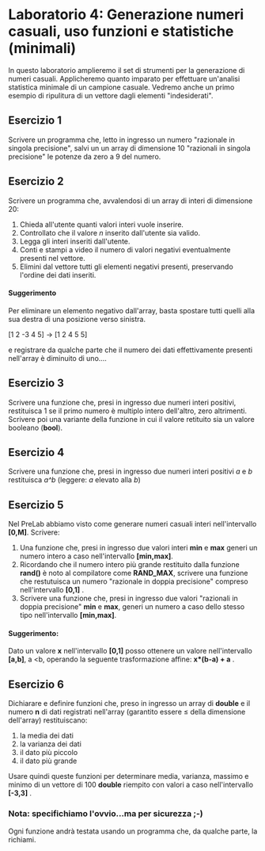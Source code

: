 # Laboratorio 4: Generazione numeri casuali, uso funzioni e statistiche (minimali)

In questo laboratorio amplieremo il set di strumenti per la generazione di numeri casuali. Applicheremo quanto imparato per effettuare un'analisi statistica minimale di un campione casuale. Vedremo anche un primo esempio di ripulitura di un vettore dagli elementi "indesiderati".

## Esercizio 1
Scrivere un programma che, letto in ingresso un numero "razionale in singola precisione", salvi un un array di dimensione 10 "razionali in singola precisione" le potenze da zero a 9 del numero.

##
 
## Esercizio 2
Scrivere un programma che, avvalendosi di un array di interi di dimensione 20: 

1. Chieda all'utente quanti valori interi vuole inserire.
2. Controllato che il valore _n_ inserito dall'utente sia valido.
3. Legga gli interi inseriti dall'utente.
4. Conti e stampi a video il numero di valori negativi eventualmente presenti nel vettore. 
5.  Elimini dal vettore tutti gli elementi negativi presenti, preservando l'ordine dei dati inseriti.

#### Suggerimento 
Per eliminare un elemento negativo dall'array, basta spostare tutti quelli alla sua destra di una posizione verso sinistra.

[1 2 -3 4 5] &rightarrow; [1 2 4 5 5]

e registrare da qualche parte che il numero dei dati effettivamente presenti nell'array è diminuito di uno....

## Esercizio 3
Scrivere una funzione che, presi in ingresso due numeri interi positivi, restituisca 1 se il primo numero è multiplo intero dell'altro, zero altrimenti. Scrivere poi una variante della funzione in cui il valore retituito sia un valore booleano (__bool__).

## Esercizio 4
Scrivere una funzione che, presi in ingresso due numeri interi positivi _a_ e _b_ restituisca _a^b_ (leggere: _a_ elevato alla _b_)

## Esercizio 5
Nel PreLab abbiamo visto come generare numeri casuali interi nell'intervallo __[0,M]__. Scrivere:

1. Una funzione che, presi in ingresso due valori interi __min__ e __max__ generi un numero intero a caso nell'intervallo __[min,max]__.
1. Ricordando che il numero intero più grande restituito dalla funzione __rand()__ è  noto al compilatore come __RAND\_MAX__, scrivere una funzione che restutuisca un numero "razionale in doppia precisione" compreso nell'intervallo __[0,1]__ .
1. Scrivere una funzione che, presi in ingresso due valori "razionali in doppia precisione" __min__ e __max__, generi un numero a caso dello stesso tipo nell'intervallo __[min,max]__. 

#### Suggerimento: 

Dato un valore __x__ nell'intervallo __[0,1]__ posso ottenere un valore nell'intervallo __[a,b]__, a &lt;b, operando la seguente trasformazione affine:   __x*(b-a) + a__ . 

## Esercizio 6
Dichiarare e definire funzioni che, preso in ingresso un array di __double__ e il numero __n__ di dati registrati nell'array (garantito essere &leq; della dimensione dell'array) restituiscano:

1. la media dei dati
1. la varianza dei dati
1. il dato più piccolo
1. il dato più grande

 Usare quindi queste funzioni per determinare media, varianza, massimo e minimo di un vettore di 100  __double__ riempito con valori a caso nell'intervallo __[-3,3]__ .
 

### Nota: specifichiamo l'ovvio...ma per sicurezza ;-)
Ogni funzione andrà testata usando un programma che, da qualche parte, la richiami.
